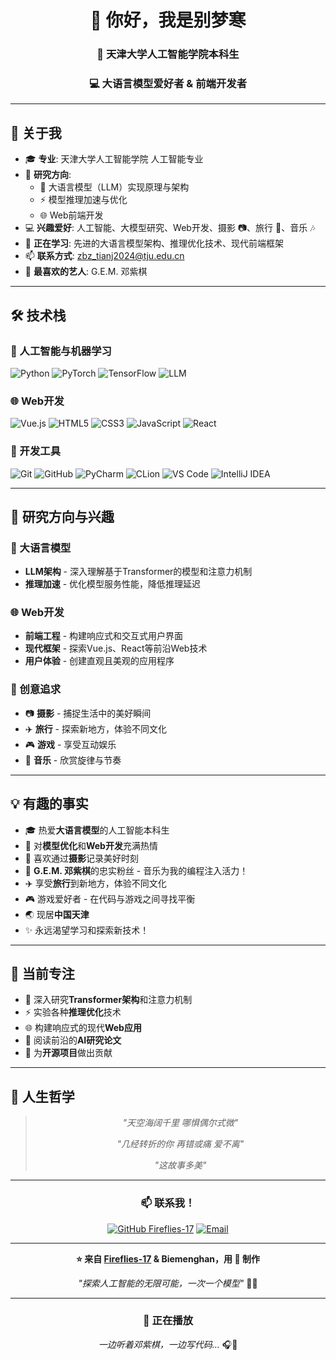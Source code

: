 <div align="center">
  
# 👋 你好，我是别梦寒

### 🤖 天津大学人工智能学院本科生
### 💻 大语言模型爱好者 & 前端开发者

</div>

---

## 🚀 关于我

- 🎓 **专业**: 天津大学人工智能学院 人工智能专业
- 🎯 **研究方向**: 
  - 🧠 大语言模型（LLM）实现原理与架构
  - ⚡ 模型推理加速与优化
  - 🌐 Web前端开发
- 💻 **兴趣爱好**: 人工智能、大模型研究、Web开发、摄影 📷、旅行 🚅、音乐 🎶
- 🌱 **正在学习**: 先进的大语言模型架构、推理优化技术、现代前端框架
- 📫 **联系方式**: zbz_tianj2024@tju.edu.cn
- 💜 **最喜欢的艺人**: G.E.M. 邓紫棋

---

## 🛠️ 技术栈

### 🤖 人工智能与机器学习
![Python](https://img.shields.io/badge/-Python-3776AB?style=flat-square&logo=python&logoColor=white)
![PyTorch](https://img.shields.io/badge/-PyTorch-EE4C2C?style=flat-square&logo=pytorch&logoColor=white)
![TensorFlow](https://img.shields.io/badge/-TensorFlow-FF6F00?style=flat-square&logo=tensorflow&logoColor=white)
![LLM](https://img.shields.io/badge/-大语言模型-00C853?style=flat-square&logo=openai&logoColor=white)

### 🌐 Web开发
![Vue.js](https://img.shields.io/badge/-Vue.js-4FC08D?style=flat-square&logo=vue.js&logoColor=white)
![HTML5](https://img.shields.io/badge/-HTML5-E34F26?style=flat-square&logo=html5&logoColor=white)
![CSS3](https://img.shields.io/badge/-CSS3-1572B6?style=flat-square&logo=css3&logoColor=white)
![JavaScript](https://img.shields.io/badge/-JavaScript-F7DF1E?style=flat-square&logo=javascript&logoColor=black)
![React](https://img.shields.io/badge/-React-61DAFB?style=flat-square&logo=react&logoColor=black)

### 🔧 开发工具
![Git](https://img.shields.io/badge/-Git-F05032?style=flat-square&logo=git&logoColor=white)
![GitHub](https://img.shields.io/badge/-GitHub-181717?style=flat-square&logo=github)
![PyCharm](https://img.shields.io/badge/-PyCharm-000000?style=flat-square&logo=pycharm&logoColor=white)
![CLion](https://img.shields.io/badge/-CLion-000000?style=flat-square&logo=clion&logoColor=white)
![VS Code](https://img.shields.io/badge/-VS%20Code-007ACC?style=flat-square&logo=visual-studio-code)
![IntelliJ IDEA](https://img.shields.io/badge/-IntelliJ_IDEA-000000?style=flat-square&logo=intellij-idea&logoColor=white)

---

## 🔬 研究方向与兴趣

### 🧠 大语言模型
- **LLM架构** - 深入理解基于Transformer的模型和注意力机制
- **推理加速** - 优化模型服务性能，降低推理延迟

### 🌐 Web开发
- **前端工程** - 构建响应式和交互式用户界面
- **现代框架** - 探索Vue.js、React等前沿Web技术
- **用户体验** - 创建直观且美观的应用程序

### 📸 创意追求
- 📷 **摄影** - 捕捉生活中的美好瞬间
- ✈️ **旅行** - 探索新地方，体验不同文化
- 🎮 **游戏** - 享受互动娱乐
- 🎵 **音乐** - 欣赏旋律与节奏

---

## 💡 有趣的事实

- 🎓 热爱**大语言模型**的人工智能本科生
- 🚀 对**模型优化**和**Web开发**充满热情
- 📸 喜欢通过**摄影**记录美好时刻
- 🎵 **G.E.M. 邓紫棋**的忠实粉丝 - 音乐为我的编程注入活力！
- ✈️ 享受**旅行**到新地方，体验不同文化
- 🎮 游戏爱好者 - 在代码与游戏之间寻找平衡
- 🌏 现居**中国天津**
- ✨ 永远渴望学习和探索新技术！

---

## 🎯 当前专注

- 🔬 深入研究**Transformer架构**和注意力机制
- ⚡ 实验各种**推理优化**技术
- 🌐 构建响应式的现代**Web应用**
- 📖 阅读前沿的**AI研究论文**
- 💪 为**开源项目**做出贡献

---

## 🌈 人生哲学

<div align="center">

> *"天空海阔千里  哪惧偶尔式微"*
> 
> *"几经转折的你  再错或痛  爱不离"*
>
> *"这故事多美"*

</div>

---

<div align="center">

### 📫 联系我！

[![GitHub Fireflies-17](https://img.shields.io/badge/-Fireflies--17-181717?style=for-the-badge&logo=github)](https://github.com/Fireflies-17)
[![Email](https://img.shields.io/badge/-邮箱-D14836?style=for-the-badge&logo=gmail&logoColor=white)](mailto:zbz_tianj2024@tju.edu.cn)

---

**⭐ 来自 [Fireflies-17](https://github.com/Fireflies-17) & Biemenghan，用 💙 制作**

*"探索人工智能的无限可能，一次一个模型"* 🚀🤖

---

### 🎵 正在播放

*一边听着邓紫棋，一边写代码...* 🎧💜

</div>
